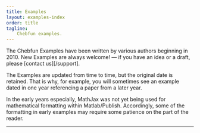 ```yaml
---
title: Examples
layout: examples-index
order: title
tagline:
    Chebfun examples.
---
```


The Chebfun Examples have been written by various authors
beginning in 2010.  New Examples are always welcome! &mdash; if
you have an idea or a draft, please [contact us][/support].

The Examples are updated from time to time, but the original
date is retained. That is why, for example, you will sometimes
see an example dated in one year referencing a paper from a
later year.

In the early years especially, MathJax was not yet being
used for mathematical formatting within Matlab/Publish.
Accordingly, some of the formatting in early examples may
require some patience on the part of the reader.

----